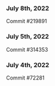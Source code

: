 ### July 8th, 2022

Commit #219891

### July 5th, 2022

Commit #314353


### July 4th, 2022

Commit #72281
